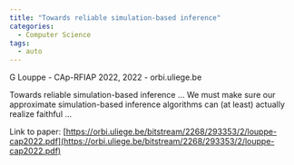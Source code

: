 ```yaml
---
title: "Towards reliable simulation-based inference"
categories:
  - Computer Science
tags:
  - auto
---
```

G Louppe - CAp-RFIAP 2022, 2022 - orbi.uliege.be

Towards reliable simulation-based inference … We must make sure our approximate simulation-based inference algorithms can (at least) actually realize faithful …

Link to paper: [https://orbi.uliege.be/bitstream/2268/293353/2/louppe-cap2022.pdf](https://orbi.uliege.be/bitstream/2268/293353/2/louppe-cap2022.pdf)
